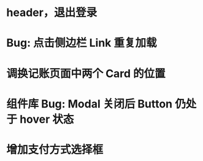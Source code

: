 # header，退出登录

# Bug: 点击侧边栏 Link 重复加载

# 调换记账页面中两个 Card 的位置

# 组件库 Bug: Modal 关闭后 Button 仍处于 hover 状态

# 增加支付方式选择框
